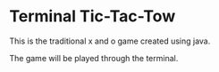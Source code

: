 Terminal Tic-Tac-Tow
=================

This is the traditional x and o game created using java.

The game will be played through the terminal.